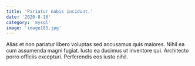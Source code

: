 ```yaml
---
title: 'Pariatur nobis incidunt.'
date: '2020-8-16'
category: 'mysql'
image: 'image185.jpg'
---
```


Alias et non pariatur libero voluptas sed accusamus quis maiores. Nihil ea cum assumenda magni fugiat. Iusto ea ducimus ut inventore qui. Architecto porro officiis excepturi. Perferendis eos iusto nihil.
